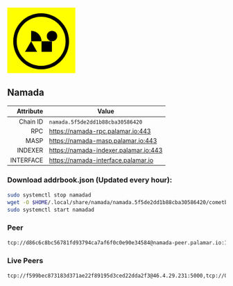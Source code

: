![Logo](https://raw.githubusercontent.com/Pa1amar/mainnets/refs/heads/main/namada/logo.png)
## Namada
| Attribute | Value |
|----------:|-------|
| Chain ID         | `namada.5f5de2dd1b88cba30586420` |
| RPC  | https://namada-rpc.palamar.io:443 |
| MASP  | https://namada-masp.palamar.io:443 |
| INDEXER | https://namada-indexer.palamar.io:443 |
| INTERFACE | https://namada-interface.palamar.io |

### Download addrbook.json (Updated every hour):
```bash
sudo systemctl stop namadad
wget -O $HOME/.local/share/namada/namada.5f5de2dd1b88cba30586420/cometbft/config/addrbook.json https://storage.palamar.io/mainnet/namada/addrbook.json
sudo systemctl start namadad
```
### Peer
```bash
tcp://d86c6c8bc56781fd93794ca7af6f0c0e90e34584@namada-peer.palamar.io:16656
```












































### Live Peers
```
tcp://f599bec873183d371ae22f89195d3ced22dda2f3@46.4.29.231:5000,tcp://0ac56419974a2448813120cd689376d3b77355ea@65.109.21.207:20056,tcp://5a7f398e1517fd661689449971a4ec26dd0bea5e@80.241.215.77:26656,tcp://86238829d64fe2fa5b4337ca90926f9ec56445f2@193.35.57.185:36656,tcp://e461529f0cfc2520dbad23d402906924fef602f9@65.109.26.242:26656,tcp://20d302d5cf8e85ef8c9f8c38d0c5e87d5f3620a6@34.13.128.48:26656,tcp://04f840d09db8d7c409cecb963f37485200904423@93.159.130.40:28656,tcp://645f6ab7910801304cd264b129030c848243ca6b@142.132.194.124:19904,tcp://35bea1f9d7a2f34ac093ae361c6876b328d8cf20@172.161.145.12:26656,tcp://1cb0c9813db48396b31976443a1cd88b73e0fb05@95.216.78.215:26656,tcp://04affb50117ef548cbf7d1ddb1e6416dec0645ae@65.108.75.179:14656,tcp://9e0f76eee46179456c0754c686aea2258030ab54@212.83.33.148:26603,tcp://ebc272824924ea1a27ea3183dd0b9ba713494f83@185.16.39.158:26656,tcp://4fc1398cb721afd3e73a00281b13d5fec0ce7566@138.201.221.23:26656,tcp://509f1e843cf881650a4151aa804ddd7a7188e88f@195.201.197.246:32656
```
